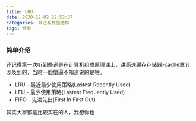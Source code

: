 ```yaml
---
title: LRU
date: 2020-12-02 22:53:37
categories: 算法与数据结构
tags: 链表
---
```


### 简单介绍

还记得第一次听到些词是在计算机组成原理课上，讲高速缓存存储器-cache章节涉及到的，当时一脸懵逼不知道说的是啥。

* LRU - 最近最少使用策略(Lastest Recently Used)
* LFU - 最少使用策略(Lastest Frequently Used)
* FIFO - 先进先出(First In First Out)

其实大家都是比较实在的人，我想你也


